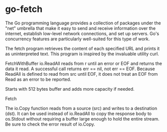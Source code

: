 # go-fetch

The Go programming language provides a collection of packages under the "net" umbrella that make it easy to send and receive information over the internet, establish low-level network connections, and set up servers. Go's concurrency features are particularly well-suited for this type of work.

The fetch program retrieves the content of each specified URL and prints it as uninterpreted text. This program is inspired by the invaluable utility curl.

FetchWithBuffer
io.ReadAll reads from r until an error or EOF and returns the data it read. A successful call returns err == nil, not err == EOF. Because ReadAll is defined to read from src until EOF, it does not treat an EOF from Read as an error to be reported.

Starts with 512 bytes buffer and adds more capacity if needed.

Fetch

The io.Copy function reads from a source (src) and writes to a destination (dst). It can be used instead of io.ReadAll to copy the response body to os.Stdout without requiring a buffer large enough to hold the entire stream. Be sure to check the error result of io.Copy.

